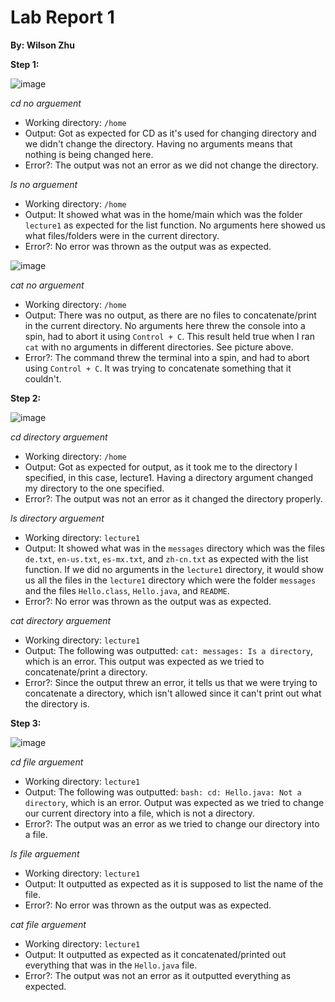 # Lab Report 1
**By: Wilson Zhu**

**Step 1:**

![image](https://github.com/W6zhu/cse15l-lab-reports/assets/146861759/a69602ee-5dcd-4c47-89e0-d11503327b47)

_cd no arguement_
* Working directory: `/home`
* Output: Got as expected for CD as it's used for changing directory and we didn't change the directory. Having no arguments means that nothing is being changed here.
* Error?: The output was not an error as we did not change the directory.

_ls no arguement_
* Working directory: `/home`
* Output: It showed what was in the home/main which was the folder `lecture1` as expected for the list function. No arguments here showed us what files/folders were in the current directory.
* Error?: No error was thrown as the output was as expected.


![image](https://github.com/W6zhu/cse15l-lab-reports/assets/146861759/782072da-b481-45d5-aa55-a23d7a770d94)

_cat no arguement_
* Working directory: `/home`
* Output: There was no output, as there are no files to concatenate/print in the current directory. No arguments here threw the console into a spin, had to abort it using `Control + C`. This result held true when I ran `cat` with no arguments in different directories. See picture above.
* Error?: The command threw the terminal into a spin, and had to abort using `Control + C`. It was trying to concatenate something that it couldn't.


**Step 2:**

![image](https://github.com/W6zhu/cse15l-lab-reports/assets/146861759/62e83d16-25c3-4c82-b865-c7eeeb1ad9a3)

_cd directory arguement_
* Working directory: `/home`
* Output: Got as expected for output, as it took me to the directory I specified, in this case, lecture1. Having a directory argument changed my directory to the one specified. 
* Error?: The output was not an error as it changed the directory properly.

_ls directory arguement_
* Working directory: `lecture1`
* Output: It showed what was in the `messages` directory which was the files `de.txt`, `en-us.txt`, `es-mx.txt`, and  `zh-cn.txt` as expected with the list function. If we did no arguments in the `lecture1` directory, it would show us all the files in the `lecture1` directory which were the folder `messages` and the files `Hello.class`, `Hello.java`, and `README`. 
* Error?: No error was thrown as the output was as expected.

_cat directory arguement_
* Working directory: `lecture1`
* Output: The following was outputted: `cat: messages: Is a directory`, which is an error. This output was expected as we tried to concatenate/print a directory.
* Error?: Since the output threw an error, it tells us that we were trying to concatenate a directory, which isn't allowed since it can't print out what the directory is. 

**Step 3:**

![image](https://github.com/W6zhu/cse15l-lab-reports/assets/146861759/fed27f36-4d42-45c2-afce-d50d8a3f6431)

_cd file arguement_
* Working directory: `lecture1`
* Output: The following was outputted: `bash: cd: Hello.java: Not a directory`, which is an error. Output was expected as we tried to change our current directory into a file, which is not a directory.
* Error?: The output was an error as we tried to change our directory into a file.

_ls file arguement_
* Working directory: `lecture1`
* Output: It outputted as expected as it is supposed to list the name of the file. 
* Error?: No error was thrown as the output was as expected.

_cat file arguement_
* Working directory: `lecture1`
* Output: It outputted as expected as it concatenated/printed out everything that was in the `Hello.java` file.
* Error?: The output was not an error as it outputted everything as expected. 
